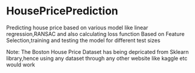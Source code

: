 # HousePricePrediction
Predicting house price based on various model like linear regression,RANSAC and also calculating loss function
Based on Feature Selection,training and testing the model for different test sizes

Note:
The Boston House Price Dataset has being depricated from Sklearn library,hence using any dataset through any
other website like kaggle etc would work 
